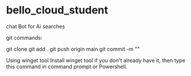 # bello_cloud_student

chat Bot for Ai searches

git commands:

git clone
git add .
git push origin main
git commit -m ""

Using winget tool
Install winget tool if you don't already have it, then type this command in command prompt or Powershell.
